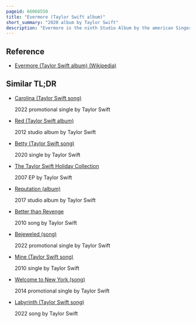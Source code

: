 ```yaml
---
pageid: 66066550
title: "Evermore (Taylor Swift album)"
short_summary: "2020 album by Taylor Swift"
description: "Evermore is the ninth Studio Album by the american Singer-Songwriter Taylor Swift. It was a Surprise Album released on 11 December 2020 via republic Records less than five Months after her previous Studio Album Folklore. Evermore was a spontaneous Product of Swift's extended Collaboration with Folklore Collaborator Aaron Dessner and was recorded in his long Pond Studio in the Hudson Valley."
---
```


## Reference

- [Evermore (Taylor Swift album) (Wikipedia)](https://en.wikipedia.org/?curid=66066550)

## Similar TL;DR

- [Carolina (Taylor Swift song)](/tldr/en/carolina-taylor-swift-song)

  2022 promotional single by Taylor Swift

- [Red (Taylor Swift album)](/tldr/en/red-taylor-swift-album)

  2012 studio album by Taylor Swift

- [Betty (Taylor Swift song)](/tldr/en/betty-taylor-swift-song)

  2020 single by Taylor Swift

- [The Taylor Swift Holiday Collection](/tldr/en/the-taylor-swift-holiday-collection)

  2007 EP by Taylor Swift

- [Reputation (album)](/tldr/en/reputation-album)

  2017 studio album by Taylor Swift

- [Better than Revenge](/tldr/en/better-than-revenge)

  2010 song by Taylor Swift

- [Bejeweled (song)](/tldr/en/bejeweled-song)

  2022 promotional single by Taylor Swift

- [Mine (Taylor Swift song)](/tldr/en/mine-taylor-swift-song)

  2010 single by Taylor Swift

- [Welcome to New York (song)](/tldr/en/welcome-to-new-york-song)

  2014 promotional single by Taylor Swift

- [Labyrinth (Taylor Swift song)](/tldr/en/labyrinth-taylor-swift-song)

  2022 song by Taylor Swift
